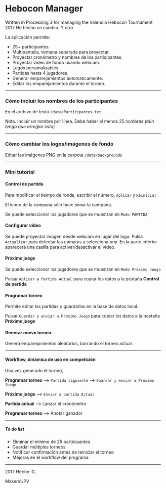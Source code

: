 # Hebocon Manager
Written in Processing 3 for managing the Valencia Hebocon Tournament 2017
He hecho un cambio. Y otro

La aplicación permite:
  * 25+ participantes.
  * Multipantalla, ventana separada para proyectar.
  * Proyectar cronómetro y nombres de los participantes.
  * Proyectar video de fondo usando webcam.
  * Logos personalizables.
  * Partidas hasta 4 jugadores.
  * Generar emparejamientos automáticamente.
  * Editar los emparejamientos durante el torneo.

***


### Cómo incluir los nombres de los participantes
En el archivo de texto `/data/Participantes.txt`

   Nota. Incluir un nombre por línea. Debe haber al menos 25 nombres *(aún tengo que arreglar esto)*

***


### Cómo cambiar los logos/imágenes de fondo
Editar las imágenes PNG en la carpeta `/data/backgrounds`


***


### Mini tutorial
#### Control de partida
Para modificar el tiempo de ronda, escribir el número, `Aplicar` y `Reiniciar`.

El icono de la campana sólo hace sonar la campana.

Se puede seleccionar los jugadores que se muestran en `Modo PARTIDA`


#### Configurar video
Se puede proyectar imagen desde webcam en lugar del logo. Pulsa `Actualizar` para detectar las cámaras y selecciona una. En la parte inferior aparecerá una casilla para activar/desactivar el video.


#### Próximo juego
Se puede seleccionar los jugadores que se muestran en `Modo Próximo Juego`

Pulsar `Aplicar a Partida Actual` para copiar los datos a la pestaña **Control de partida**


#### Programar torneo
Permite editar las partidas y guardarlas en la base de datos local.

Pulsar `Guardar y enviar a Próximo Juego` para copiar los datos a la pestaña **Próximo juego**


#### Generar nuevo torneo
Genera emparejamientos aleatorios, borrando el torneo actual.


***


#### Workflow, dinámica de uso en competición
Una vez generado el torneo,

**Programar torneo** --> `Partida siguiente` --> `Guardar y enviar a Próximo Juego`

**Próximo juego** --> `Enviar a partida Actual`

**Partida actual** --> Lanzar el cronómetro

**Programar torneo** --> Anotar ganador


***


##### To do list
  * Eliminar el mínimo de 25 participantes
  * Guardar múltiples torneos
  * Notificar confirmación antes de reiniciar el torneo
  * Mejoras en el workflow del programa
  
  
***
  
  
2017 Héctor-G.

MakersUPV

